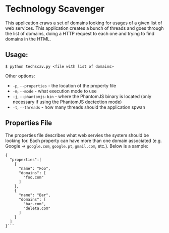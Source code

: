 # Technology Scavenger
This application craws a set of domains looking for usages of a given list of web services. This application creates a bunch of threads and goes through the list of domains, doing a HTTP request to each one and trying to find domains in the HTML.

## Usage:
`
$ python techscav.py <file with list of domains>
`

Other options:

* ``-p``, ``--properties`` - the location of the property file
* ``-m``, ``--mode`` - what execution mode to use
* ``-j``, ``--phantomjs-bin`` - where the PhantomJS binary is located (only necessary if using the PhantomJS dectection mode)
* ``-t``, ``--threads`` - how many threads should the application spwan

## Properties File
The properties file describes what web servies the system should be looking for. Each property can have more than one domain associated (e.g. Google → ``google.com``, ``google.pt``, ``gmail.com``, etc.). Below is a sample:

```
{
  "properties":[
    {
      "name": "Foo",
      "domains": [
        "foo.com"
      ]
    },
    {
      "name": "Bar",
      "domains": [
        "bar.com",
        "deleta.com"
      ]
    }
  ]
}```


